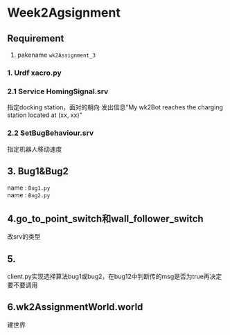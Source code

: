 # Week2Agsignment
## Requirement
1. pakename `wk2Assignment_3`
### 1. Urdf xacro.py  
### 2.1 Service HomingSignal.srv
指定docking station，面对的朝向 发出信息"My wk2Bot reaches the charging station located at (xx, xx)"   
### 2.2 SetBugBehaviour.srv
指定机器人移动速度  
## 3. Bug1&Bug2  
name : `Bug1.py`  
name : `Bug2.py` 
##  4.go_to_point_switch和wall_follower_switch
改srv的类型  
## 5.
client.py实现选择算法bug1或bug2，在bug12中判断传的msg是否为true再决定要不要调用  
## 6.wk2AssignmentWorld.world
建世界
